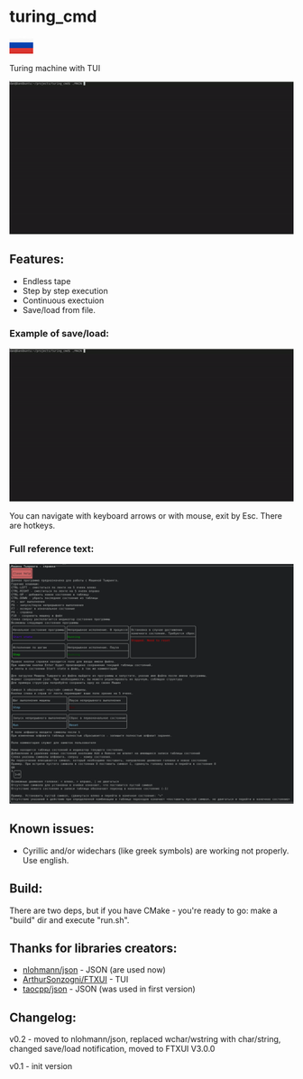 # turing_cmd

[![Русская версия](forReadme/RU-icon.png)](README-RU.md)

Turing machine with TUI

![1.gif](forReadme/1.gif)

## Features:
- Endless tape
- Step by step execution
- Continuous exectuion
- Save/load from file.

### Example of save/load:
![2.gif](forReadme/2.gif)

You can navigate with keyboard arrows or with mouse, exit by Esc. There are hotkeys.

### Full reference text:
![3.png](forReadme/3.png) 

## Known issues:
- Cyrillic and/or widechars (like greek symbols) are working not properly. Use english.

## Build:
There are two deps, but if you have CMake - you're ready to go: make a "build" dir and execute "run.sh".

## Thanks for libraries creators:
- [nlohmann/json](https://github.com/nlohmann/json) - JSON (are used now)
- [ArthurSonzogni/FTXUI](https://github.com/ArthurSonzogni/FTXUI) - TUI
- [taocpp/json](https://github.com/taocpp/json) - JSON (was used in first version)

## Changelog:
v0.2 - moved to nlohmann/json, replaced wchar/wstring with char/string, changed save/load notification, moved to FTXUI V3.0.0

v0.1 - init version